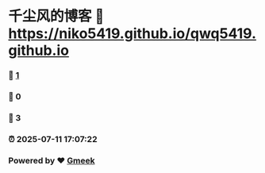# 千尘风的博客 :link: https://niko5419.github.io/qwq5419.github.io 
### :page_facing_up: [1](https://niko5419.github.io/qwq5419.github.io/tag.html) 
### :speech_balloon: 0 
### :hibiscus: 3 
### :alarm_clock: 2025-07-11 17:07:22 
### Powered by :heart: [Gmeek](https://github.com/Meekdai/Gmeek)
